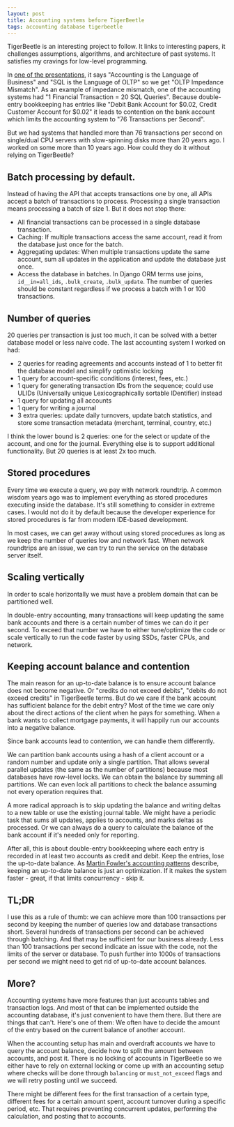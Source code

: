 ```yaml
---
layout: post
title: Accounting systems before TigerBeetle
tags: accounting database tigerbeetle
---
```


TigerBeetle is an interesting project to follow.  It links to interesting papers, it challenges assumptions, algorithms, and architecture of past systems. It satisfies my cravings for low-level programming.

In [one of the presentations](https://youtu.be/LHsjviZJ7PQ), it says "Accounting is the Language of Business" and "SQL is the Language of OLTP" so we get "OLTP Impedance Mismatch". As an example of impedance mismatch, one of the accounting systems had "1 Financial Transaction = 20 SQL Queries". Because double-entry bookkeeping has entries like "Debit Bank Account for $0.02, Credit Customer Account for $0.02" it leads to contention on the bank account which limits the accounting system to "76 Transactions per Second".

But we had systems that handled more than 76 transactions per second on single/dual CPU servers with slow-spinning disks more than 20 years ago. I worked on some more than 10 years ago. How could they do it without relying on TigerBeetle?

## Batch processing by default.

Instead of having the API that accepts transactions one by one, all APIs accept a batch of transactions to process. Processing a single transaction means processing a batch of size 1. But it does not stop there:

- All financial transactions can be processed in a single database transaction.
- Caching: If multiple transactions access the same account, read it from the database just once for the batch.
- Aggregating updates: When multiple transactions update the same account, sum all updates in the application and update the database just once.
- Access the database in batches. In Django ORM terms use joins, `id__in=all_ids`, `.bulk_create`, `.bulk_update`. The number of queries should be constant regardless if we process a batch with 1 or 100 transactions.

## Number of queries

20 queries per transaction is just too much, it can be solved with a better database model or less naive code. The last accounting system I worked on had:

- 2 queries for reading agreements and accounts instead of 1 to better fit the database model and simplify optimistic locking
- 1 query for account-specific conditions (interest, fees, etc.)
- 1 query for generating transaction IDs from the sequence; could use ULIDs (Universally unique Lexicographically sortable IDentifier) instead
- 1 query for updating all accounts
- 1 query for writing a journal
- 3 extra queries: update daily turnovers, update batch statistics, and store some transaction metadata (merchant, terminal, country, etc.)

I think the lower bound is 2 queries: one for the select or update of the account, and one for the journal. Everything else is to support additional functionality. But 20 queries is at least 2x too much.

## Stored procedures

Every time we execute a query, we pay with network roundtrip. A common wisdom years ago was to implement everything as stored procedures executing inside the database. It's still something to consider in extreme cases. I would not do it by default because the developer experience for stored procedures is far from modern IDE-based development.

In most cases, we can get away without using stored procedures as long as we keep the number of queries low and network fast. When network roundtrips are an issue, we can try to run the service on the database server itself. 

## Scaling vertically

In order to scale horizontally we must have a problem domain that can be partitioned well.

In double-entry accounting, many transactions will keep updating the same bank accounts and there is a certain number of times we can do it per second. To exceed that number we have to either tune/optimize the code or scale vertically to run the code faster by using SSDs, faster CPUs, and network.

## Keeping account balance and contention

The main reason for an up-to-date balance is to ensure account balance does not become negative. Or "credits do not exceed debits", "debits do not exceed credits" in TigerBeetle terms. But do we care if the bank account has sufficient balance for the debit entry? Most of the time we care only about the direct actions of the client when he pays for something. When a bank wants to collect mortgage payments, it will happily run our accounts into a negative balance.

Since bank accounts lead to contention, we can handle them differently.

We can partition bank accounts using a hash of a client account or a random number and update only a single partition. That allows several parallel updates (the same as the number of partitions) because most databases have row-level locks. We can obtain the balance by summing all partitions. We can even lock all partitions to check the balance assuming not every operation requires that.

A more radical approach is to skip updating the balance and writing deltas to a new table or use the existing journal table. We might have a periodic task that sums all updates, applies to accounts, and marks deltas as processed. Or we can always do a query to calculate the balance of the bank account if it's needed only for reporting.

After all, this is about double-entry bookkeeping where each entry is recorded in at least two accounts as credit and debit. Keep the entries, lose the up-to-date balance. As [Martin Fowler's accounting patterns](https://martinfowler.com/apsupp/accounting.pdf) describe, keeping an up-to-date balance is just an optimization. If it makes the system faster - great, if that limits concurrency - skip it.

## TL;DR

I use this as a rule of thumb: we can achieve more than 100 transactions per second by keeping the number of queries low and database transactions short. Several hundreds of transactions per second can be achieved through batching. And that may be sufficient for our business already. Less than 100 transactions per second indicate an issue with the code, not the limits of the server or database. To push further into 1000s of transactions per second we might need to get rid of up-to-date account balances.

## More?

Accounting systems have more features than just accounts tables and transaction logs. And most of that can be implemented outside the accounting database, it's just convenient to have them there. But there are things that can't. Here's one of them: We often have to decide the amount of the entry based on the current balance of another account. 

When the accounting setup has main and overdraft accounts we have to query the account balance, decide how to split the amount between accounts, and post it. There is no locking of accounts in TigerBeetle so we either have to rely on external locking or come up with an accounting setup where checks will be done through `balancing` or `must_not_exceed` flags and we will retry posting until we succeed.

There might be different fees for the first transaction of a certain type, different fees for a certain amount spent, account turnover during a specific period, etc. That requires preventing concurrent updates, performing the calculation, and posting that to accounts.

